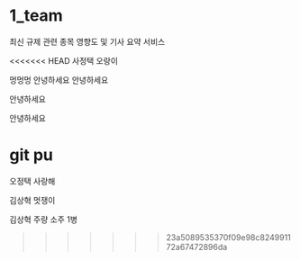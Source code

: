 # 1_team
최신 규제 관련 종목 영향도 및 기사 요약 서비스

<<<<<<< HEAD
사정택 오랑이

멍멍멍 안녕하세요
안녕하세요


안녕하세요

안녕하세요

git pu
=======
오정택 사랑해

김상혁 멋쟁이

김상혁 주량 소주 1병
>>>>>>> 23a5089535370f09e98c824991172a67472896da
